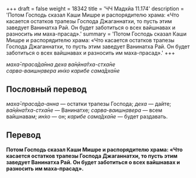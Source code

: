 +++
draft = false
weight = 18342
title = 'ЧЧ Мадхйа 11.174'
description = 'Потом Господь сказал Каши Мишре и распорядителю храма: «Что касается остатков трапезы Господа Джаганнатхи, то пусть этим заведует Ванинатха Рай. Он будет заботиться о всех вайшнавах и разносить им маха-прасад».'
summary = 'Потом Господь сказал Каши Мишре и распорядителю храма: «Что касается остатков трапезы Господа Джаганнатхи, то пусть этим заведует Ванинатха Рай. Он будет заботиться о всех вайшнавах и разносить им маха-прасад».'
+++

_маха̄-праса̄да̄нна деха ва̄н̣ӣна̄тха-стха̄не  
сарва-ваишн̣авера ин̇хо карибе сама̄дха̄не_

## Пословный перевод

_маха̄_\-_праса̄да_\-_анна_ — остатки трапезы Господа; _деха_ — дайте; _ва̄н̣ӣна̄тха_\-_стха̄не_ — Ванинатхе; _сарва_\-_ваишн̣авера_ — всем вайшнавам; _ин̇хо_ — он; _карибе_ _сама̄дха̄не_ — будет раздавать.

## Перевод

**Потом Господь сказал Каши Мишре и распорядителю храма: «Что касается остатков трапезы Господа Джаганнатхи, то пусть этим заведует Ванинатха Рай. Он будет заботиться о всех вайшнавах и разносить им маха-прасад».**
